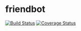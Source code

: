 # friendbot
[![Build Status](https://travis-ci.org/barrelmaker97/friendbot.svg?branch=master)](https://travis-ci.org/barrelmaker97/friendbot)
[![Coverage Status](https://coveralls.io/repos/github/barrelmaker97/friendbot/badge.svg?branch=master)](https://coveralls.io/github/barrelmaker97/friendbot?branch=master)

